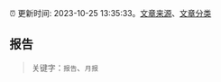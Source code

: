 :alarm_clock: 更新时间: 2023-10-25 13:35:33。[文章来源](/README.md)、[文章分类](/TAGS.md)

## 报告


> 关键字：`报告`、`月报`



